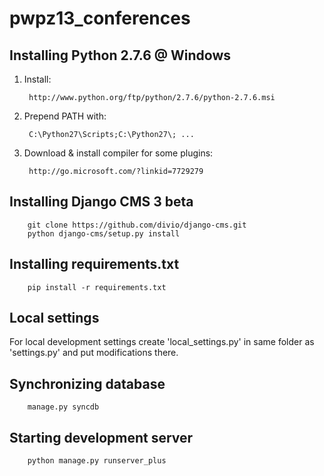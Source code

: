 pwpz13_conferences
==================


Installing Python 2.7.6 @ Windows
------------------------
1. Install:

        http://www.python.org/ftp/python/2.7.6/python-2.7.6.msi
        
2. Prepend PATH with:

        C:\Python27\Scripts;C:\Python27\; ...

3. Download & install compiler for some plugins:

        http://go.microsoft.com/?linkid=7729279


Installing Django CMS 3 beta
----------------------------

        git clone https://github.com/divio/django-cms.git
        python django-cms/setup.py install
        
        
Installing requirements.txt
---------------------------

        pip install -r requirements.txt
        

Local settings
----------------
For local development settings create 'local_settings.py' in same folder as 'settings.py' and put modifications there.

Synchronizing database
----------------------

        manage.py syncdb

Starting development server
------------------------

        python manage.py runserver_plus

